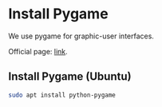# Install Pygame

We use pygame for graphic-user interfaces.

Official page: [link](http://pygame.org/hifi.html).

## Install Pygame (Ubuntu)

```bash
sudo apt install python-pygame
```
